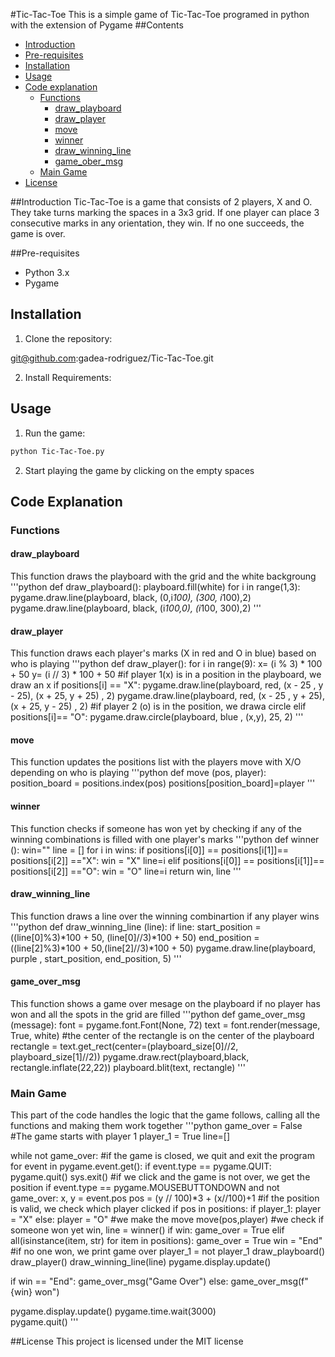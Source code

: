 #Tic-Tac-Toe
This is a simple game of Tic-Tac-Toe programed in python with the extension of Pygame
##Contents
- [Introduction](#introduction)
- [Pre-requisites](#pre-requisites)
- [Installation](#isntallation)
- [Usage](#usage)
- [Code explanation](#explanation)
    - [Functions](#functions)
        - [draw_playboard](#draw_playboard)
        - [draw_player](#draw_player)
        - [move](#move)
        - [winner](#winner)
        - [draw_winning_line](#draw_winning_line)
        - [game_ober_msg](#game_ober_msg)
    - [Main Game](#main_game)
- [License](#license)

##Introduction
Tic-Tac-Toe is a game that consists of 2 players, X and O. They take turns marking the spaces in a 3x3 grid. If one player can place 3 consecutive marks in any orientation, they win. If no one succeeds, the game is over.

##Pre-requisites

- Python 3.x
- Pygame

## Installation
1. Clone the repository:

git@github.com:gadea-rodriguez/Tic-Tac-Toe.git

2. Install Requirements:

## Usage
1. Run the game:
```sh
python Tic-Tac-Toe.py
```
2. Start playing the game by clicking on the empty spaces

## Code Explanation
### Functions
#### draw_playboard
This function draws the playboard with the grid and the white backgroung
'''python
def draw_playboard():
    playboard.fill(white)
    for i in range(1,3):
        pygame.draw.line(playboard, black, (0,i*100), (300, i*100),2)
        pygame.draw.line(playboard, black, (i*100,0), (i*100, 300),2)
'''
#### draw_player
This function draws each player's marks (X in red and O in blue) based on who is playing
'''python
def draw_player():
    for i in range(9):
        x= (i % 3) * 100 + 50
        y= (i // 3) * 100 + 50
        #if player 1(x) is in a position in the playboard, we draw an x
        if positions[i] == "X":
            pygame.draw.line(playboard, red, (x - 25 , y - 25), (x + 25, y + 25) , 2)
            pygame.draw.line(playboard, red, (x - 25 , y + 25), (x + 25, y - 25) , 2)
        #if player 2 (o) is in the position, we drawa circle
        elif positions[i]== "O":
            pygame.draw.circle(playboard, blue , (x,y), 25, 2)
'''

#### move
This function updates the positions list with the players move with X/O depending on who is playing
'''python
def move (pos, player):
    position_board = positions.index(pos)
    positions[position_board]=player
'''

#### winner
This function checks if someone has won yet by checking if any of the winning combinations is filled with one player's marks
'''python
def winner ():
    win=""
    line = []
    for i in wins:
        if positions[i[0]] == positions[i[1]]== positions[i[2]] =="X":
            win = "X"
            line=i
        elif positions[i[0]] == positions[i[1]]== positions[i[2]] =="O":
            win = "O"
            line=i
    return win, line
'''
#### draw_winning_line
This function draws a line over the winning combinartion if any player wins
'''python
def draw_winning_line (line):
    if line:
        start_position = ((line[0]%3)*100 + 50, (line[0]//3)*100 + 50)
        end_position = ((line[2]%3)*100 + 50,(line[2]//3)*100 + 50)
        pygame.draw.line(playboard, purple , start_position, end_position, 5)
'''

#### game_over_msg
This function shows a game over mesage on the playboard if no player has won and all the spots in the grid are filled
'''python
def game_over_msg (message):
    font = pygame.font.Font(None, 72)
    text = font.render(message, True, white)
    #the center of the rectangle is on the center of the playboard
    rectangle = text.get_rect(center=(playboard_size[0]//2, playboard_size[1]//2))
    pygame.draw.rect(playboard,black, rectangle.inflate(22,22))
    playboard.blit(text, rectangle)
'''
### Main Game
This part of the code handles the logic that the game follows, calling all the functions and making them work together
'''python
game_over = False
#The game starts with player 1
player_1 = True
line=[]

while not game_over:
    #if the game is closed, we quit and exit the program 
    for event in pygame.event.get():
        if event.type == pygame.QUIT:
            pygame.quit()
            sys.exit()
        #if we click and the game is not over, we get the position
        if event.type == pygame.MOUSEBUTTONDOWN and not game_over:
            x, y = event.pos
            pos = (y // 100)*3 + (x//100)+1
            #if the position is valid, we check which player clicked 
            if pos in positions:
                if player_1:
                    player = "X"
                else:
                    player = "O"
                #we make the move
                move(pos,player)
                #we check if someone won yet
                win, line = winner()
                if win:
                    game_over = True
                elif all(isinstance(item, str) for item in positions):
                    game_over = True
                    win = "End"
                #if no one won, we print game over
                player_1 = not player_1
    draw_playboard()
    draw_player()
    draw_winning_line(line)
    pygame.display.update()


if win == "End":
    game_over_msg("Game Over")
else:
    game_over_msg(f"{win} won")


pygame.display.update()
pygame.time.wait(3000)       
pygame.quit()
'''

##License
This project is licensed under the MIT license